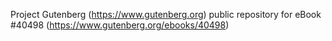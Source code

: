 Project Gutenberg (https://www.gutenberg.org) public repository for eBook #40498 (https://www.gutenberg.org/ebooks/40498)

